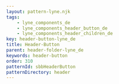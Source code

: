 ```yaml
---
layout: pattern-lyne.njk
tags: 
    - lyne_components_de
    - lyne_components_header_button_de
    - lyne_components_header_children_de
key: header-button-lyne_de
title: Header-Button
parent: header-folder-lyne_de
keywords: header-button
order: 310
patternId: sbbHeaderButton
patternDirectory: header
---
```

